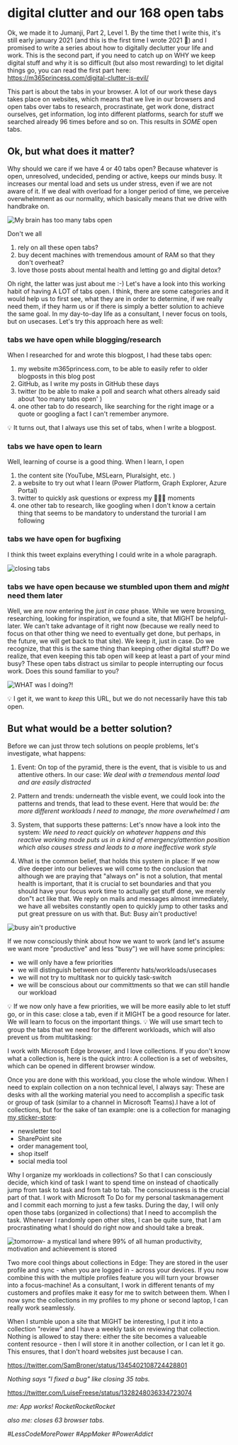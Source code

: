 # digital clutter and our 168 open tabs

Ok, we made it to Jumanji, Part 2, Level 1. By the time thet I write this, it's still early january 2021 (and this is the first time I wrote 2021 🙌) and I promised to write a series about how to digitally declutter your life and work. This is the second part, if you need to catch up on WHY we keep digital stuff and why it is so difficult (but also most rewarding) to let digital things go, you can read the first part here: https://m365princess.com/digital-clutter-is-evil/

This part is about the tabs in your browser. A lot of our work these days takes place on websites, which means that we live in our browsers and open tabs over tabs to research, procrastinate, get work done, distract ourselves, get information, log into different platforms, search for stuff we searched already 96 times before and so on. This results in *SOME* open tabs. 

## Ok, but what does it matter? 

Why should we care if we have 4 or 40 tabs open? Because whatever is open, unresolved, undecided, pending or active, keeps our minds busy. It increases our mental load and sets us under stress, even if we are not aware of it. If we deal with overload for a longer period of time, we perceive overwhelmment as our normality, which basically means that we drive with handbrake on. 

![My brain has too many tabs open](https://github.com/LuiseFreese/blog/blob/main/media/mybrainhastoomanytabsopen.png "Don't forget to close the tabs in your brain as well")

Don't we all 
1. rely on all these open tabs?
2. buy decent machines with tremendous amount of RAM so that they don't overheat?
3. love those posts about mental health and letting go and digital detox? 

Oh right, the latter was just about me :-) Let's have a look into this working habit of having A LOT of tabs open. I think, there are some categories and it would help us to first see, what they are in order to determine, if we really need them, if they harm us or if there is simply a better solution to achieve the same goal. In my day-to-day life as a consultant, I never focus on tools, but on usecases. Let's try this approach here as well:

### tabs we have open while blogging/research

When I researched for and wrote this blogpost, I had these tabs open: 

1. my website m365princess.com, to be able to easily refer to older blogposts in this blog post
2. GitHub, as I write my posts in GitHub these days
3. twitter (to be able to make a poll and search what others already said about 'too many tabs open' )
4. one other tab to do research, like searching for the right image or a quote or googling a fact I can't remember anymore. 

💡 It turns out, that I always use this set of tabs, when I write a blogpost. 

### tabs we have open to learn

Well, learning of course is a good thing. When I learn, I open 

1. the content site (YouTube, MSLearn, Pluralsight, etc. )
2. a website to try out what I learn (Power Platform, Graph Explorer, Azure Portal)
3. twitter to quickly ask questions or express my 🤯🤯🤯 moments
4. one other tab to research, like googling when I don't know a certain thing that seems to be mandatory to understand the turorial I am following


### tabs we have open for bugfixing

I think this tweet explains everything I could write in a whole paragraph. 

![closing tabs](https://github.com/LuiseFreese/blog/blob/main/media/bugfix.png "What do you do after fixing that bug?")

### tabs we have open because we stumbled upon them and *might* need them later 

Well, we are now entering the *just in case* phase. While we were browsing, researching, looking for inspiration, we found a site, that MIGHT be helpful- later. We can't take advantage of it right now (because we really need to focus on that other thing we need to eventually get done, but perhaps, in the future, we will get back to that site). We keep it, just in case. Do we recognize, that this is the same thing than keeping other digital stuff? Do we realize, that even keeping this tab open will keep at least a part of your mind busy? These open tabs distract us similar to people interrupting our focus work. Does this sound familiar to you? 

![WHAT was I doing?!](https://github.com/LuiseFreese/blog/blob/main/media/focus.png "Distractions, everywhere")


💡 I get it, we want to *keep* this URL, but we do not necessarily have this tab open. 

## But what would be a better solution?

Before we can just throw tech solutions on people problems, let's investigate, what happens: 

1. Event: On top of the pyramid, there is the event, that is visible to us and attentive others. 
In our case: *We deal with a tremendous mental load and are easily distracted* 

2. Pattern and trends: underneath the visble event, we could look into the patterns and trends, that lead to these event. Here that would be: *the more different workloads I need to manage, the more overwhelmed I am*

3. System, that supports these patterns: Let's nnow have a look into the system: *We need to react quickly on whatever happens and this reactive working mode puts us in a kind of emergency/attention position which also causes stress and leads to a more ineffective work style* 

4. What is the common belief, that holds this system in place: If we now dive deeper into our believes we will come to the conclusion that although we are praying that "always on" is not a solution, that mental health is important, that it is crucial to set boundaries and that you should have your focus work time to actually get stuff done, we merely don"t act like that. We reply on mails and messages almost immediately, we have all websites constantly open to quickly jump to other tasks and put great pressure on us with that. But: Busy ain't productive!

![busy ain't productive](https://github.com/LuiseFreese/blog/blob/main/media/busyaintproductive.png)

If we now consciously think about how we want to work (and let's assume we want more "productive" and less "busy") we will have some principles: 

* we will only have a few priorities
* we will distinguish between our differentv hats/workloads/usecases
* we will not try to multitask nor to quickly task-switch
* we will be conscious about our committments so that we can still handle our workload


💡 If we now only have a few priorities, we will be more easily able to let stuff go, or in this case: close a tab, even if it MIGHT be a good resource for later. We will learn to focus on the important things. 
💡 We will use smart tech to group the tabs that we need for the different workloads, which will also prevent us from multitasking: 

I work with Microsoft Edge browser, and I love collections. If you don't know what a collection is, here is the quick intro: A collection is a set of websites, which can be opened in different browser window. 

Once you are done with this workload, you close the whole window. When I need to explain collection on a non technical level, I always say: These are desks with all the working material you need to accomplish a specific task or group of task (similar to a channel in Microsoft Teams).I have a lot of collections, but for the sake of tan example: one is a collection for managing [my sticker-store](pyod.shop): 

* newsletter tool
* SharePoint site
* order management tool, 
* shop itself
* social media tool

Why I organize my workloads in collections? So that I can consciously decide, which kind of task I want to spend time on instead of chaotically jump from task to task and from tab to tab. The consciousness is the crucial part of that. I work with Microsoft To Do for my personal taskmanagement and I commit each morning to just a few tasks. During the day, I will only open those tabs (organized in collections) that I need to accomplish the task. Whenever I randomly open other sites, I can be quite sure, that I am procrastinating what I should do right now and should take a break. 

![tomorrow- a mystical land where 99% of all human productivity, motivation and achievement is stored](https://github.com/LuiseFreese/blog/blob/main/media/tomorrow.png "When have you been procrastinating, lately?")

Two more cool things about collections in Edge: They are stored in the user profile and sync - when you are logged in - across your devices. If you now combine this with the multiple profiles feature you will turn your browser into a focus-machine! As a consultant, I work in different tenants of my customers and profiles make it easy for me to switch between them. When I now sync the collections in my profiles to my phone or second laptop, I can really work seamlessly. 

When I stumble upon a site that MIGHT be interesting, I put it into a collection "review" and I have a weekly task on reviewing that collection. Nothing is allowed to stay there: either the site becomes a valueable content resource - then I will store it in another collection, or I can let it go. This ensures, that I don't hoard websites just because I can. 



https://twitter.com/SamBroner/status/1345402108724428801

*Nothing says "I fixed a bug" like closing 35 tabs.*

https://twitter.com/LuiseFreese/status/1328248036334723074

*me: App works! RocketRocketRocket*

*also me: closes 63 browser tabs.*

*#LessCodeMorePower #AppMaker #PowerAddict*




